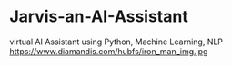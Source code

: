 # Jarvis-an-AI-Assistant
virtual AI Assistant using Python, Machine Learning, NLP 
https://www.diamandis.com/hubfs/iron_man_img.jpg
